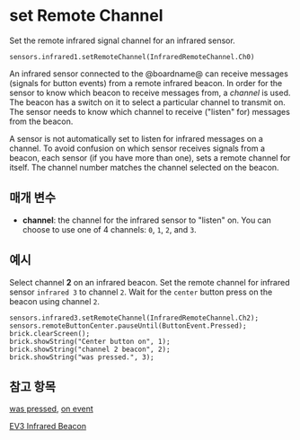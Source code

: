 # set Remote Channel

Set the remote infrared signal channel for an infrared sensor.

```sig
sensors.infrared1.setRemoteChannel(InfraredRemoteChannel.Ch0)
```

An infrared sensor connected to the @boardname@ can receive messages (signals for button events) from a remote infrared beacon. In order for the sensor to know which beacon to receive messages from, a *channel* is used. The beacon has a switch on it to select a particular channel to transmit on. The sensor needs to know which channel to receive ("listen" for) messages from the beacon.

A sensor is not automatically set to listen for infrared messages on a channel. To avoid confusion on which sensor receives signals from a beacon, each sensor (if you have more than one), sets a remote channel for itself. The channel number matches the channel selected on the beacon.

## 매개 변수

* **channel**: the channel for the infrared sensor to "listen" on. You can choose to use one of 4 channels: `0`, `1`, `2`, and `3`.

## 예시

Select channel **2** on an infrared beacon. Set the remote channel for infrared sensor `infrared 3` to channel `2`. Wait for the `center` button press on the beacon using channel `2`.

```blocks
sensors.infrared3.setRemoteChannel(InfraredRemoteChannel.Ch2);
sensors.remoteButtonCenter.pauseUntil(ButtonEvent.Pressed);
brick.clearScreen();
brick.showString("Center button on", 1);
brick.showString("channel 2 beacon", 2);
brick.showString("was pressed.", 3);
```

## 참고 항목

[was pressed](/reference/sensors/beacon/was-pressed), [on event](/reference/sensors/beacon/on-event)

[EV3 Infrared Beacon](https://education.lego.com/en-us/products/ev3-infrared-beacon/45508)